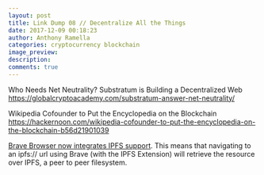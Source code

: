 ```yaml
---
layout: post
title: Link Dump 08 // Decentralize All the Things
date: 2017-12-09 00:18:23
author: Anthony Ramella
categories: cryptocurrency blockchain
image_preview:
description: 
comments: true
---
```

Who Needs Net Neutrality? Substratum is Building a Decentralized Web
https://globalcryptoacademy.com/substratum-answer-net-neutrality/

Wikipedia Cofounder to Put the Encyclopedia on the Blockchain
https://hackernoon.com/wikipedia-cofounder-to-put-the-encyclopedia-on-the-blockchain-b56d21901039


[Brave Browser now integrates IPFS support](https://github.com/brave/browser-laptop/issues/9556#issuecomment-352453877). This means that navigating to an ipfs:// url using Brave (with the IPFS Extension) will retrieve the resource over IPFS, a peer to peer filesystem.